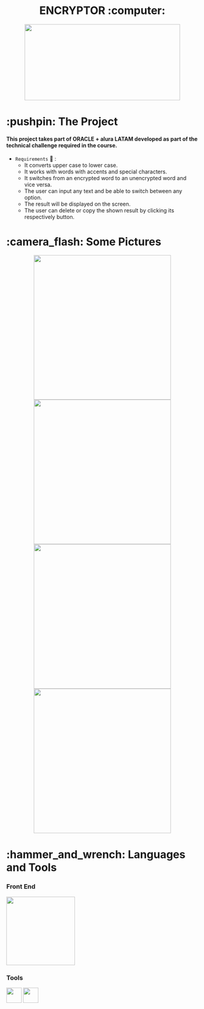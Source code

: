 <h1 align="center">ENCRYPTOR :computer:</h1>
<p align="center">
<img src="https://user-images.githubusercontent.com/72633519/189815034-995ff709-748f-4b44-8964-5e15b091280a.jpg" height=200 width=90%/>
</p>
<h1>:pushpin: The Project</h1>
<h4>This project takes part of ORACLE + alura LATAM developed as part of the technical challenge required in the course.</h4>

- `Requirements` :page_with_curl:  :  
  - It converts upper case to lower case.
  - It works with words with accents and special characters.
  - It switches from an encrypted word to an unencrypted word and vice versa.
  - The user can input any text and be able to switch between any option.
  - The result will be displayed on the screen.
  - The user can delete or copy the shown result by clicking its respectively button.

<h1>:camera_flash: Some Pictures</h1>
<div align="center">
    <img src="https://user-images.githubusercontent.com/72633519/189823999-a7bf1fc1-eea4-4f6d-a734-d913599ea7d1.png" width=360 height=380>
    <img src="https://user-images.githubusercontent.com/72633519/189824052-69cf6d01-22cd-4f84-9147-bd635b3a7887.png" width=360 height=380>
</div> 
<div align="center">
    <img src="https://user-images.githubusercontent.com/72633519/189825455-b925e4d0-2e18-4747-b19f-05f2a4d595b9.png" width=360 height=380>
    <img src="https://user-images.githubusercontent.com/72633519/189825513-5c4c6149-9381-4ef5-9e3e-fedadbc75fe0.png" width=360 height=380>
</div> 

<h1>:hammer_and_wrench: Languages and Tools</h1>
 <h3>Front End</h4>
 <div>
   <img src="https://user-images.githubusercontent.com/72633519/189826893-8a970d37-db14-4293-9339-bcce0bc333d2.png" width=180>
 </div>
  <h3>Tools</h4>
  <div>
   <img src="https://user-images.githubusercontent.com/72633519/188324844-520ebd22-297c-4648-b2fa-afffed1f9eee.png" width=40>
   <img src="https://user-images.githubusercontent.com/72633519/188324862-f5f3031a-657a-4fd9-a089-ce96f1a5e5a9.png" width=40>
 </div>
